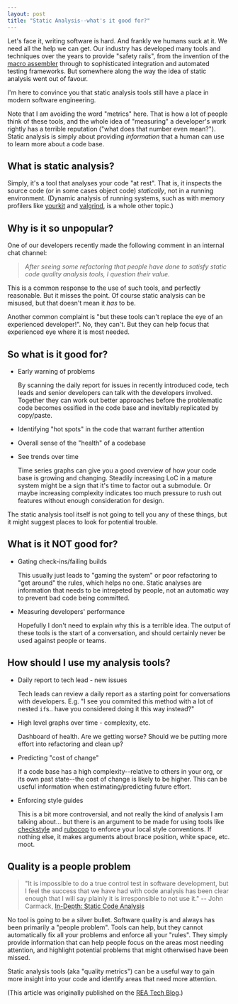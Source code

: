 ```yaml
---
layout: post
title: "Static Analysis--what's it good for?"
---
```


Let's face it, writing software is hard. And frankly we humans suck at
it. We need all the help we can get. Our industry has developed many
tools and techniques over the years to provide "safety rails", from
the invention of the [macro assembler][assembler] through to
sophisticated integration and automated testing frameworks. But
somewhere along the way the idea of static analysis went out of
favour.

[assembler]: http://en.wikipedia.org/wiki/Assembly_language

I'm here to convince you that static analysis tools still have a place in modern software engineering.

Note that I am avoiding the word "metrics" here. That is how a lot of
people think of these tools, and the whole idea of "measuring" a
developer's work rightly has a terrible reputation ("what does that
number even mean?"). Static analysis is simply about providing
*information* that a human can use to learn more about a code base.

## What is static analysis?

Simply, it's a tool that analyses your code "at rest". That is, it
inspects the source code (or in some cases object code) _statically_,
not in a running environment. (Dynamic analysis of running systems,
such as with memory profilers like [yourkit][] and [valgrind][], is a
whole other topic.)

[yourkit]: http://www.yourkit.com
[valgrind]: http://valgrind.org

## Why is it so unpopular?

One of our developers recently made the following comment in an
internal chat channel:

> _After seeing some refactoring that people have done to satisfy
> static code quality analysis tools, I question their value._

This is a common response to the use of such tools, and perfectly
reasonable. But it misses the point. Of course static analysis can be
misused, but that doesn't mean it _has_ to be.

Another common complaint is "but these tools can't replace the eye of
an experienced developer!". No, they can't. But they can help focus
that experienced eye where it is most needed.

## So what is it good for?

 * Early warning of problems

    By scanning the daily report for issues in recently introduced
    code, tech leads and senior developers can talk with the
    developers involved. Together they can work out better approaches
    before the problematic code becomes ossified in the code base and
    inevitably replicated by copy/paste.

 * Identifying "hot spots" in the code that warrant further attention

 * Overall sense of the "health" of a codebase

 * See trends over time

    Time series graphs can give you a good overview of how your code
    base is growing and changing. Steadily increasing LoC in a mature
    system might be a sign that it's time to factor out a submodule.
    Or maybe increasing complexity indicates too much pressure to rush
    out features without enough consideration for design.

The static analysis tool itself is not going to tell you any of these
things, but it might suggest places to look for potential trouble.


## What is it NOT good for?

 * Gating check-ins/failing builds

    This usually just leads to "gaming the system" or poor refactoring
    to "get around" the rules, which helps no one. Static analyses are
    information that needs to be intrepeted by people, not an
    automatic way to prevent bad code being committed.

 * Measuring developers' performance

    Hopefully I don't need to explain why this is a terrible idea. The
    output of these tools is the start of a conversation, and should
    certainly never be used against people or teams.

## How should I use my analysis tools?

 * Daily report to tech lead - new issues

    Tech leads can review a daily report as a starting point for
    conversations with developers. E.g. "I see you commited this
    method with a lot of nested `if`s.. have you considered doing it
    this way instead?"

 * High level graphs over time - complexity, etc.

    Dashboard of health. Are we getting worse? Should we be putting
    more effort into refactoring and clean up?

 * Predicting "cost of change"

    If a code base has a high complexity--relative to others in your
    org, or its own past state--the cost of change is likely to be
    higher. This can be useful information when estimating/predicting
    future effort.

 * Enforcing style guides

    This is a bit more controversial, and not really the kind of
    analysis I am talking about... but there is an argument to be made
    for using tools like [checkstyle][] and [rubocop][] to enforce your local
    style conventions. If nothing else, it makes arguments about brace
    position, white space, etc. moot.

[checkstyle]: http://checkstyle.sourceforge.net
[rubocop]: https://github.com/bbatsov/rubocop

## Quality is a people problem

> "It is impossible to do a true control test in software development,
> but I feel the success that we have had with code analysis has been
> clear enough that I will say plainly it is irresponsible to not use
> it." -- John Carmack, [In-Depth: Static Code Analysis][carmack]

[carmack]: http://www.gamasutra.com/view/news/128836/InDepth_Static_Code_Analysis.php

No tool is going to be a silver bullet. Software quality is and always has been primarily a "people problem". Tools can help, but they cannot automatically fix all your problems and enforce all your "rules". They simply provide information that can help people focus on the areas most needing attention, and highlight potential problems that might otherwised have been missed.

Static analysis tools (aka "quality metrics") can be a useful way to gain more insight into your code and identify areas that need more attention.

(This article was originally published on the [REA Tech Blog][].)

[REA Tech Blog]: http://techblog.realestate.com.au/static-analysis-whats-it-good-for/

